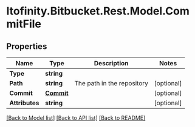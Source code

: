# Itofinity.Bitbucket.Rest.Model.CommitFile
## Properties

Name | Type | Description | Notes
------------ | ------------- | ------------- | -------------
**Type** | **string** |  | 
**Path** | **string** | The path in the repository | [optional] 
**Commit** | [**Commit**](Commit.md) |  | [optional] 
**Attributes** | **string** |  | [optional] 

[[Back to Model list]](../README.md#documentation-for-models) [[Back to API list]](../README.md#documentation-for-api-endpoints) [[Back to README]](../README.md)

